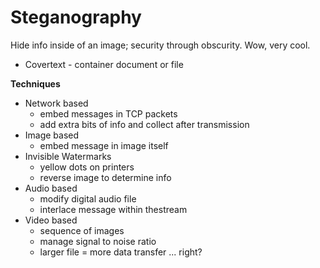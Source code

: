 # Steganography

Hide info inside of an image; security through obscurity. Wow, very cool. 

- Covertext - container document or file

**Techniques**
- Network based
    - embed messages in TCP packets
    - add extra bits of info and collect after transmission
- Image based
    - embed message in image itself
- Invisible Watermarks
    - yellow dots on printers
    - reverse image to determine info
- Audio based
    - modify digital audio file
    - interlace message within thestream
- Video based
    - sequence of images
    - manage signal to noise ratio
    - larger file = more data transfer ... right?